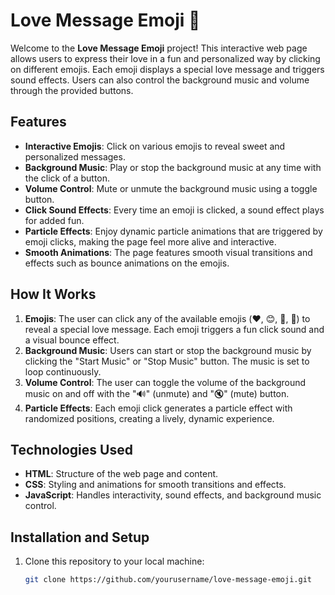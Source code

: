 # Love Message Emoji 💖

Welcome to the **Love Message Emoji** project! This interactive web page allows users to express their love in a fun and personalized way by clicking on different emojis. Each emoji displays a special love message and triggers sound effects. Users can also control the background music and volume through the provided buttons.

## Features
- **Interactive Emojis**: Click on various emojis to reveal sweet and personalized messages.
- **Background Music**: Play or stop the background music at any time with the click of a button.
- **Volume Control**: Mute or unmute the background music using a toggle button.
- **Click Sound Effects**: Every time an emoji is clicked, a sound effect plays for added fun.
- **Particle Effects**: Enjoy dynamic particle animations that are triggered by emoji clicks, making the page feel more alive and interactive.
- **Smooth Animations**: The page features smooth visual transitions and effects such as bounce animations on the emojis.

## How It Works
1. **Emojis**: The user can click any of the available emojis (❤️, 😊, 🌸, 🌟) to reveal a special love message. Each emoji triggers a fun click sound and a visual bounce effect.
2. **Background Music**: Users can start or stop the background music by clicking the "Start Music" or "Stop Music" button. The music is set to loop continuously.
3. **Volume Control**: The user can toggle the volume of the background music on and off with the "🔊" (unmute) and "🔇" (mute) button.
4. **Particle Effects**: Each emoji click generates a particle effect with randomized positions, creating a lively, dynamic experience.

## Technologies Used
- **HTML**: Structure of the web page and content.
- **CSS**: Styling and animations for smooth transitions and effects.
- **JavaScript**: Handles interactivity, sound effects, and background music control.

## Installation and Setup

1. Clone this repository to your local machine:

   ```bash
   git clone https://github.com/yourusername/love-message-emoji.git
